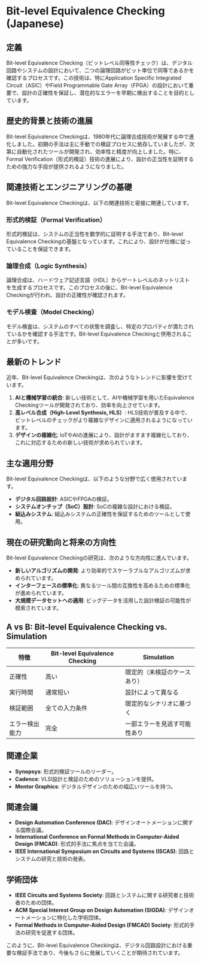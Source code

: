 # Bit-level Equivalence Checking (Japanese)

## 定義

Bit-level Equivalence Checking（ビットレベル同等性チェック）は、デジタル回路やシステムの設計において、二つの論理回路がビット単位で同等であるかを確認するプロセスです。この技術は、特にApplication Specific Integrated Circuit（ASIC）やField Programmable Gate Array（FPGA）の設計において重要で、設計の正確性を保証し、潜在的なエラーを早期に検出することを目的としています。

## 歴史的背景と技術の進展

Bit-level Equivalence Checkingは、1980年代に論理合成技術が発展する中で進化しました。初期の手法は主に手動での検証プロセスに依存していましたが、次第に自動化されたツールが開発され、効率性と精度が向上しました。特に、Formal Verification（形式的検証）技術の進展により、設計の正当性を証明するための強力な手段が提供されるようになりました。

## 関連技術とエンジニアリングの基礎

Bit-level Equivalence Checkingは、以下の関連技術と密接に関連しています。

### 形式的検証（Formal Verification）

形式的検証は、システムの正当性を数学的に証明する手法であり、Bit-level Equivalence Checkingの基盤となっています。これにより、設計が仕様に従っていることを保証できます。

### 論理合成（Logic Synthesis）

論理合成は、ハードウェア記述言語（HDL）からゲートレベルのネットリストを生成するプロセスです。このプロセスの後に、Bit-level Equivalence Checkingが行われ、設計の正確性が確認されます。

### モデル検査（Model Checking）

モデル検査は、システムのすべての状態を調査し、特定のプロパティが満たされているかを確認する手法です。Bit-level Equivalence Checkingと併用されることが多いです。

## 最新のトレンド

近年、Bit-level Equivalence Checkingは、次のようなトレンドに影響を受けています。

1. **AIと機械学習の統合**: 新しい技術として、AIや機械学習を用いたEquivalence Checkingツールが開発されており、効率を向上させています。
2. **高レベル合成（High-Level Synthesis, HLS）**: HLS技術が普及する中で、ビットレベルのチェックがより複雑なデザインに適用されるようになっています。
3. **デザインの複雑化**: IoTやAIの進展により、設計がますます複雑化しており、これに対応するための新しい技術が求められています。

## 主な適用分野

Bit-level Equivalence Checkingは、以下のような分野で広く使用されています。

- **デジタル回路設計**: ASICやFPGAの検証。
- **システムオンチップ（SoC）設計**: SoCの複雑な設計における検証。
- **組込みシステム**: 組込みシステムの正確性を保証するためのツールとして使用。

## 現在の研究動向と将来の方向性

Bit-level Equivalence Checkingの研究は、次のような方向性に進んでいます。

- **新しいアルゴリズムの開発**: より効率的でスケーラブルなアルゴリズムが求められています。
- **インターフェースの標準化**: 異なるツール間の互換性を高めるための標準化が進められています。
- **大規模データセットへの適用**: ビッグデータを活用した設計検証の可能性が模索されています。

## A vs B: Bit-level Equivalence Checking vs. Simulation

| 特徴                     | Bit-level Equivalence Checking | Simulation                   |
|------------------------|-------------------------------|-------------------------------|
| 正確性                  | 高い                          | 限定的（未検証のケースあり）  |
| 実行時間                | 通常短い                      | 設計によって異なる              |
| 検証範囲                | 全ての入力条件                | 限定的なシナリオに基づく        |
| エラー検出能力          | 完全                          | 一部エラーを見逃す可能性あり    |

## 関連企業

- **Synopsys**: 形式的検証ツールのリーダー。
- **Cadence**: VLSI設計と検証のためのソリューションを提供。
- **Mentor Graphics**: デジタルデザインのための幅広いツールを持つ。

## 関連会議

- **Design Automation Conference (DAC)**: デザインオートメーションに関する国際会議。
- **International Conference on Formal Methods in Computer-Aided Design (FMCAD)**: 形式的手法に焦点を当てた会議。
- **IEEE International Symposium on Circuits and Systems (ISCAS)**: 回路とシステムの研究と技術の発表。

## 学術団体

- **IEEE Circuits and Systems Society**: 回路とシステムに関する研究者と技術者のための団体。
- **ACM Special Interest Group on Design Automation (SIGDA)**: デザインオートメーションに特化した学術団体。
- **Formal Methods in Computer-Aided Design (FMCAD) Society**: 形式的手法の研究を促進する団体。 

このように、Bit-level Equivalence Checkingは、デジタル回路設計における重要な検証手法であり、今後もさらに発展していくことが期待されています。